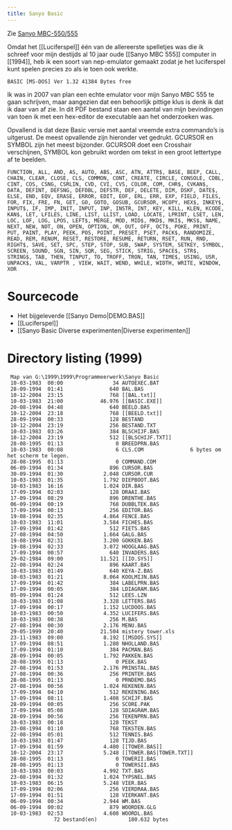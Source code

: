 ```yaml
---
title: Sanyo Basic
---
```


Zie [Sanyo MBC-550/555](sanyo)

Omdat het [[Luciferspel]] één van de allereerste spelletjes was die ik schreef voor mijn destijds al 10 jaar oude [[Sanyo MBC 555]] computer in [[1994]], heb ik een soort van nep-emulator gemaakt zodat je het luciferspel kunt spelen precies zo als ie toen ook werkte.

```BASIC [MS-DOS] Ver 1.32 41384 Bytes free```

Ik was in 2007 van plan een echte emulator voor mijn Sanyo MBC 555 te gaan schrijven, maar aangezien dat een behoorlijk pittige klus is denk ik dat ik daar van af zie. In dit PDF bestand staan een aantal van mijn bevindingen van toen ik met een hex-editor de executable aan het onderzoeken was.

Opvallend is dat deze Basic versie met aantal vreemde extra commando’s is uitgerust. De meest opvallende zijn hieronder vet gedrukt. GCURSOR en SYMBOL zijn het meest bijzonder. GCURSOR doet een Crosshair verschijnen, SYMBOL kon gebruikt worden om tekst in een groot lettertype af te beelden.

```FUNCTION, ALL, AND, AS, AUTO, ABS, ASC, ATN, ATTR$, BASE, BEEP, CALL, CHAIN, CLEAR, CLOSE, CLS, COMMON, CONT, CREATE, CIRCLE, CONSOLE, CDBL, CINT, COS, CSNG, CSRLIN, CVD, CVI, CVS, COLOR, COM, CHR$, CVKAN$, DATA, DEFINT, DEFSNG, DEFDBL, DEFSTR, DEF, DELETE, DIM, DSKF, DATE$, ELSE, END, EQV, ERASE, ERROR, EDIT, EOF, ERL, ERR, EXP, FIELD, FILES, FOR, FIX, FRE, FN, GET, GO, GOTO, GOSUB, GCURSOR, HCOPY, HEX$, INKEY$, INPUT$, IF, IMP, INIT, INPUT, INP, INSTR, INT, KEY, KILL, KLEN, KCODE, KAN$, LET, LFILES, LINE, LIST, LLIST, LOAD, LOCATE, LPRINT, LSET, LEN, LOC, LOF, LOG, LPOS, LEFT$, MERGE, MOD, MID$, MKD$, MKI$, MKS$, NAME, NEXT, NEW, NOT, ON, OPEN, OPTION, OR, OUT, OFF, OCT$, POKE, PRINT, PUT, PAINT, PLAY, PEEK, POS, POINT, PRESET, PSET, PACK$, RANDOMIZE, READ, REM, RENUM, RESET, RESTORE, RESUME, RETURN, RSET, RUN, RND, RIGHT$, SAVE, SET, SPC, STEP, STOP, SUB, SWAP, SYSTEM, SETKEY, SYMBOL, SCREEN, SOUND, SGN, SIN, SQR, SEG, STICK, STRIG, SPACE$, STR$, STRING$, TAB, THEN, TINPUT, TO, TROFF, TRON, TAN, TIME$, USING, USR, UNPACK$, VAL, VARPTR , VIEW, WAIT, WEND, WHILE, WIDTH, WRITE, WINDOW, XOR```

# Sourcecode 

* Het bijgeleverde [[Sanyo Demo|DEMO.BAS]]
* [[Luciferspel]]
* [[Sanyo Basic Diverse experimenten|Diverse experimenten]]

# Directory listing (1999) 

```
 Map van G:\1999\1999\Programmeerwerk\Sanyo Basic
 10-03-1983  00:00                34 AUTOEXEC.BAT
 28-09-1994  01:41               640 BAL.BAS
 10-12-2004  23:15               768 [[BAL.txt]]
 10-03-1983  21:00            46.976 [[BASIC.EXE]]
 20-08-1994  04:48               640 BEELD.BAS
 10-12-2004  23:18               768 [[BEELD.txt]]
 28-09-1994  00:33               128 BESTAND
 10-12-2004  23:19               256 BESTAND.TXT
 10-03-1983  03:26               384 BLSCHIJF.BAS
 10-12-2004  23:19               512 [[BLSCHIJF.TXT]]
 28-08-1995  01:13                 0 BREEDPRN.BAS
 10-03-1983  00:08                 6 CLS.COM               6 bytes om het scherm te legen.
 28-08-1995  01:13                 0 COMMAND.COM
 06-09-1994  01:34               896 CURSOR.BAS
 30-09-1994  01:30             2.048 CURSOR.CUR
 10-03-1983  01:35             1.792 DIEPBOOT.BAS
 10-03-1983  16:16             1.024 DIR.BAS
 17-09-1994  02:03               128 DRAAI.BAS
 17-09-1994  08:29               896 DRENTHE.BAS
 06-09-1994  00:19               768 DUBBLTEK.BAS
 17-09-1994  00:13               256 EDITOR.BAS
 19-08-1994  02:35             4.864 FENCE.BAS
 10-03-1983  11:01             3.584 FICHES.BAS
 17-09-1994  01:42               512 FIETS.BAS
 27-08-1994  04:50             1.664 GALG.BAS
 19-08-1994  02:31             3.200 GOKKEN.BAS
 19-08-1994  02:33             3.072 HOOGLAAG.BAS
 17-09-1994  00:57               640 INVADERS.BAS
 29-02-1984  09:00            11.521 [[IO.SYS]]
 22-08-1994  02:24               896 KAART.BAS
 10-03-1983  01:49               640 KEYA-Z.BAS
 10-03-1983  01:21             8.064 KOOLMIJN.BAS
 17-09-1994  01:42               384 LABELPRN.BAS
 17-09-1994  00:05               384 LDIAGRAM.BAS
 05-09-1994  01:24               512 LEES.LZN
 10-03-1983  01:08             3.328 LETTERS.BAS
 17-09-1994  00:17             1.152 LUCDOOS.BAS
 10-03-1983  00:50             4.352 LUCIFERS.BAS
 10-03-1983  00:38               256 M.BAS
 27-08-1994  00:30             2.176 MENU.BAS
 29-05-1999  20:40            21.504 mistery tower.xls
 23-11-1983  09:00             8.192 [[MSDOS.SYS]]
 17-09-1994  08:51             1.280 NHOLLAND.BAS
 17-09-1994  01:10               384 PACMAN.BAS
 28-09-1994  00:05             1.792 PAKKEN.BAS
 28-08-1995  01:13                 0 PEEK.BAS
 27-08-1994  01:53             2.176 PRINSTAL.BAS
 27-08-1994  00:36               256 PRINTER.BAS
 28-08-1995  01:13                 0 PRNDEMO.BAS
 27-08-1994  00:56             1.024 REKENEN.BAS
 17-09-1994  04:10               512 REKENING.BAS
 17-09-1994  08:11             1.408 SCHIJF.BAS
 28-09-1994  00:05               256 SCORE.PAK
 17-09-1994  05:08               128 SDIAGRAM.BAS
 28-09-1994  00:56               256 TEKENPRN.BAS
 10-03-1983  00:18               128 TEKST
 23-08-1994  01:10               768 TEKSTEN.BAS
 22-08-1994  05:01               512 TENNIS.BAS
 10-03-1983  01:47               128 TIJD.BAS
 17-09-1994  01:59             4.480 [[TOWER.BAS]]
 10-12-2004  23:17             5.248 [[TOWER.BAS|TOWER.TXT]]
 28-08-1995  01:13                 0 TOWERII.BAS
 28-08-1995  01:13                 0 TOWERSII.BAS
 10-03-1983  00:03             4.992 TXT.BAS
 23-08-1994  01:32             1.024 TYPSNEL.BAS
 10-03-1983  06:15             5.248 VIER.BAS
 17-09-1994  02:06               256 VIERDRAA.BAS
 17-09-1994  01:51               128 VIERKANT.BAS
 06-09-1994  00:34             2.944 WM.BAS
 06-09-1994  00:02               879 WOORDEN.GLG
 10-03-1983  02:53             4.608 WOORDL.BAS
               72 bestand(en)          180.632 bytes
```

